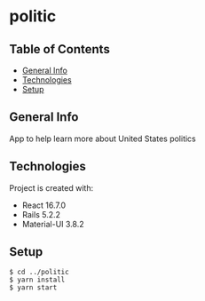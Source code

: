 # politic
## Table of Contents
* [General Info](#general-info)
* [Technologies](#technologies)
* [Setup](#setup)
## General Info
App to help learn more about United States politics

## Technologies
Project is created with:
- React 16.7.0
- Rails 5.2.2
- Material-UI 3.8.2
## Setup
```
$ cd ../politic
$ yarn install
$ yarn start
```
